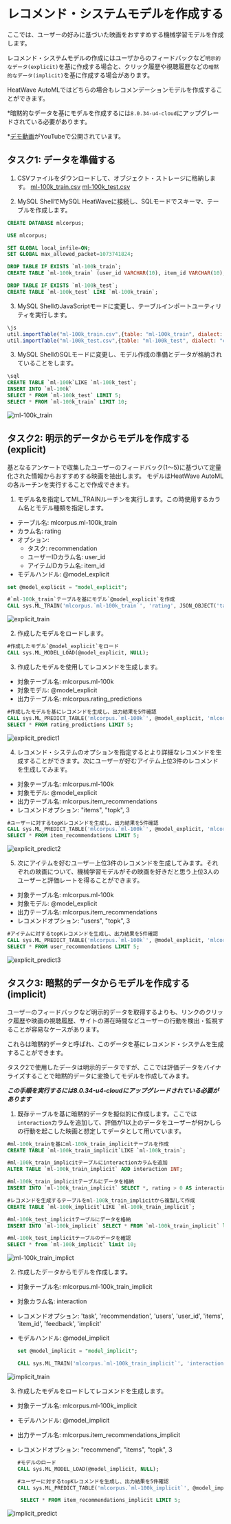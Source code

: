 # レコメンド・システムモデルを作成する

ここでは、ユーザーの好みに基づいた映画をおすすめする機械学習モデルを作成します。

レコメンド・システムモデルの作成にはユーザからのフィードバックなど`明示的なデータ(explicit)`を基に作成する場合と、クリック履歴や視聴履歴などの`暗黙的なデータ(implicit)`を基に作成する場合があります。

HeatWave AutoMLではどちらの場合もレコメンデーションモデルを作成することができます。

*暗黙的なデータを基にモデルを作成するには`8.0.34-u4-cloud`にアップグレードされている必要があります。

*[デモ動画](https://youtu.be/cNqo-5OMPpg?si=0q9TlqQrNIw7A2wk)がYouTubeで公開されています。

## タスク1: データを準備する
1. CSVファイルをダウンロードして、オブジェクト・ストレージに格納します。
    [ml-100k_train.csv](./recommendation/ml-100k_train.csv)
    [ml-100k_test.csv](./recommendation/ml-100k_test.csv)   

2. MySQL ShellでMySQL HeatWaveに接続し、SQLモードでスキーマ、テーブルを作成します。
```sql
CREATE DATABASE mlcorpus;

USE mlcorpus;

SET GLOBAL local_infile=ON;
SET GLOBAL max_allowed_packet=1073741824;

DROP TABLE IF EXISTS `ml-100k_train`;
CREATE TABLE `ml-100k_train` (user_id VARCHAR(10), item_id VARCHAR(10), rating FLOAT, id MEDIUMINT NOT NULL AUTO_INCREMENT, PRIMARY KEY (id));

DROP TABLE IF EXISTS `ml-100k_test`;
CREATE TABLE `ml-100k_test` LIKE `ml-100k_train`;
```

3. MySQL ShellのJavaScriptモードに変更し、テーブルインポートユーティリティを実行します。
```js
\js
util.importTable("ml-100k_train.csv",{table: "ml-100k_train", dialect: "csv-unix", skipRows:1})
util.importTable("ml-100k_test.csv",{table: "ml-100k_test", dialect: "csv-unix", skipRows:1})
```

3. MySQL ShellのSQLモードに変更し、モデル作成の準備とデータが格納されていることをします。
```sql
\sql
CREATE TABLE `ml-100k`LIKE `ml-100k_test`;
INSERT INTO `ml-100k`
SELECT * FROM `ml-100k_test` LIMIT 5;
SELECT * FROM `ml-100k_train` LIMIT 10;
```
![ml-100k_train](./image/ml-100k_train.png)

## タスク2: 明示的データからモデルを作成する(explicit)
基となるアンケートで収集したユーザーのフィードバック(1〜5)に基づいて定量化された情報からおすすめする映画を抽出します。
モデルはHeatWave AutoMLの各ルーチンを実行することで作成できます。

1. モデル名を指定してML_TRAINルーチンを実行します。この時使用するカラム名とモデル種類を指定します。

- テーブル名: mlcorpus.ml-100k_train
- カラム名: rating
- オプション:
    - タスク: recommendation
    - ユーザーIDカラム名: user_id
    - アイテムIDカラム名: item_id
- モデルハンドル: @model_explicit

```sql
set @model_explicit = "model_explicit";

#`ml-100k_train`テーブルを基にモデル`@model_explicit`を作成
CALL sys.ML_TRAIN('mlcorpus.`ml-100k_train`', 'rating', JSON_OBJECT('task', 'recommendation', 'users', 'user_id', 'items', 'item_id'), @model_explicit);
```

![explicit_train](./image/explicit_train.png)

2. 作成したモデルをロードします。
```sql
#作成したモデル`@model_explicit`をロード
CALL sys.ML_MODEL_LOAD(@model_explicit, NULL);
```

3. 作成したモデルを使用してレコメンドを生成します。
  - 対象テーブル名: mlcorpus.ml-100k
  - 対象モデル: @model_explicit
  - 出力テーブル名: mlcorpus.rating_predictions

```sql
#作成したモデルを基にレコメンドを生成し、出力結果を5件確認
CALL sys.ML_PREDICT_TABLE('mlcorpus.`ml-100k`', @model_explicit, 'mlcorpus.`rating_predictions`', NULL);
SELECT * FROM rating_predictions LIMIT 5;
```
![explicit_predict1](./image/explicit_predict1.png)

4. レコメンド・システムのオプションを指定するとより詳細なレコメンドを生成することができます。次にユーザーが好むアイテム上位3件のレコメンドを生成してみます。
  - 対象テーブル名: mlcorpus.ml-100k
  - 対象モデル: @model_explicit
  - 出力テーブル名: mlcorpus.item_recommendations
  - レコメンドオプション: "items", "topk", 3

```sql
#ユーザーに対するtopKレコメンドを生成し、出力結果を5件確認
CALL sys.ML_PREDICT_TABLE('mlcorpus.`ml-100k`', @model_explicit, 'mlcorpus.`item_recommendations`',  JSON_OBJECT("recommend", "items", "topk", 3));
SELECT * FROM item_recommendations LIMIT 5;
```

![explicit_predict2](./image/explicit_predict2.png)

5. 次にアイテムを好むユーザー上位3件のレコメンドを生成してみます。それぞれの映画について、機械学習モデルがその映画を好きだと思う上位3人のユーザーと評価レートを得ることができます。
- 対象テーブル名: mlcorpus.ml-100k
- 対象モデル: @model_explicit
- 出力テーブル名: mlcorpus.item_recommendations
- レコメンドオプション: "users", "topk", 3

```sql
#アイテムに対するtopKレコメンドを生成し、出力結果を5件確認
CALL sys.ML_PREDICT_TABLE('mlcorpus.`ml-100k`', @model_explicit, 'mlcorpus.`user_recommendations`',  JSON_OBJECT("recommend", "users", "topk", 3));
SELECT * FROM user_recommendations LIMIT 5;
```

![explicit_predict3](./image/explicit_predict3.png)


## タスク3: 暗黙的データからモデルを作成する(implicit)
ユーザーのフィードバックなど明示的データを取得するよりも、リンクのクリック履歴や映画の視聴履歴、サイトの滞在時間などユーザーの行動を検出・監視することが容易なケースがあります。

これらは暗黙的データと呼ばれ、このデータを基にレコメンド・システムを生成することができます。

タスク2で使用したデータは明示的データですが、ここでは評価データをバイナライズすることで暗黙的データに変換してモデルを作成してみます。

***この手順を実行するには8.0.34-u4-cloudにアップグレードされている必要があります***

1. 既存テーブルを基に暗黙的データを擬似的に作成します。ここでは`interaction`カラムを追加して、評価が1以上のデータをユーザーが何かしらの行動を起こした映画と想定してデータとして用いています。

```sql
#ml-100k_trainを基にml-100k_train_implicitテーブルを作成
CREATE TABLE `ml-100k_train_implicit`LIKE `ml-100k_train`;

#ml-100k_train_implicitテーブルにinteractionカラムを追加
ALTER TABLE `ml-100k_train_implicit` ADD interaction INT;

#ml-100k_train_implicitテーブルにデータを格納
INSERT INTO `ml-100k_train_implicit` SELECT *, rating > 0 AS interaction FROM `ml-100k_train`;

#レコメンドを生成するテーブルをml-100k_train_implicitから複製して作成
CREATE TABLE `ml-100k_implicit`LIKE `ml-100k_train_implicit`;

#ml-100k_test_implicitテーブルにデータを格納
INSERT INTO `ml-100k_implicit` SELECT * FROM `ml-100k_train_implicit` limit 5;

#ml-100k_test_implicitテーブルのデータを確認
SELECT * from `ml-100k_implicit` limit 10;
```

![ml-100k_train_implict](./image/ml-100k_train_implict.png)

2. 作成したデータからモデルを作成します。
- 対象テーブル名: mlcorpus.ml-100k_train_implicit
- 対象カラム名: interaction
- レコメンドオプション: 'task', 'recommendation', 'users', 'user_id', 'items', 'item_id', 'feedback', 'implicit'
- モデルハンドル: @model_implicit

    ```sql
    set @model_implicit = "model_implicit";

    CALL sys.ML_TRAIN('mlcorpus.`ml-100k_train_implicit`', 'interaction', JSON_OBJECT('task', 'recommendation', 'users', 'user_id', 'items', 'item_id', 'feedback',     'implicit'), @model_implicit);
    ```

![implicit_train](./image/implicit_train.png)

3. 作成したモデルをロードしてレコメンドを生成します。
- 対象テーブル名: mlcorpus.ml-100k_implicit
- モデルハンドル: @model_implicit
- 出力テーブル名: mlcorpus.item_recommendations_implicit
- レコメンドオプション: "recommend", "items", "topk", 3

   ```sql
   #モデルのロード
   CALL sys.ML_MODEL_LOAD(@model_implicit, NULL);

   #ユーザーに対するtopKレコメンドを生成し、出力結果を5件確認
   CALL sys.ML_PREDICT_TABLE('mlcorpus.`ml-100k_implicit`', @model_implicit, 'mlcorpus.`item_recommendations_implicit`', JSON_OBJECT("recommend", "items", "topk", 3));
   
    SELECT * FROM item_recommendations_implicit LIMIT 5;
    ```

![implicit_predict](./image/implicit_predict.png)
